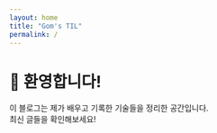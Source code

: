 ```yaml
---
layout: home
title: "Gom's TIL"
permalink: /
---
```


# 👋 환영합니다!

이 블로그는 제가 배우고 기록한 기술들을 정리한 공간입니다.  
최신 글들을 확인해보세요!

<!-- <ul>
  {% for post in site.posts %}
    <li>
      <a href="{{ site.baseurl }}{{ post.url }}">
        {{ post.title }}
      </a>
    </li>
  {% endfor %}
</ul> -->